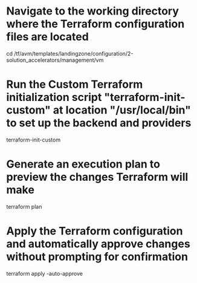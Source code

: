 # Navigate to the working directory where the Terraform configuration files are located
cd /tf/avm/templates/landingzone/configuration/2-solution_accelerators/management/vm

# Run the **Custom** Terraform initialization script "terraform-init-custom" at location "/usr/local/bin" to set up the backend and providers
terraform-init-custom 

# Generate an execution plan to preview the changes Terraform will make
terraform plan

# Apply the Terraform configuration and automatically approve changes without prompting for confirmation
terraform apply -auto-approve
